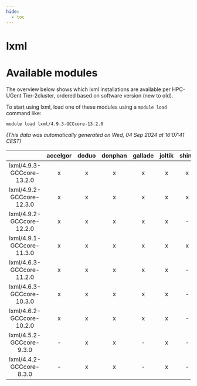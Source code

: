 ```yaml
---
hide:
  - toc
---
```


lxml
====

# Available modules


The overview below shows which lxml installations are available per HPC-UGent Tier-2cluster, ordered based on software version (new to old).

To start using lxml, load one of these modules using a `module load` command like:

```shell
module load lxml/4.9.3-GCCcore-13.2.0
```

*(This data was automatically generated on Wed, 04 Sep 2024 at 16:07:41 CEST)*  

| |accelgor|doduo|donphan|gallade|joltik|shinx|skitty|
| :---: | :---: | :---: | :---: | :---: | :---: | :---: | :---: |
|lxml/4.9.3-GCCcore-13.2.0|x|x|x|x|x|x|x|
|lxml/4.9.2-GCCcore-12.3.0|x|x|x|x|x|x|x|
|lxml/4.9.2-GCCcore-12.2.0|x|x|x|x|x|-|x|
|lxml/4.9.1-GCCcore-11.3.0|x|x|x|x|x|x|x|
|lxml/4.6.3-GCCcore-11.2.0|x|x|x|x|x|-|x|
|lxml/4.6.3-GCCcore-10.3.0|x|x|x|x|x|-|x|
|lxml/4.6.2-GCCcore-10.2.0|x|x|x|x|x|-|x|
|lxml/4.5.2-GCCcore-9.3.0|-|x|x|-|x|-|x|
|lxml/4.4.2-GCCcore-8.3.0|-|x|x|-|x|-|x|
